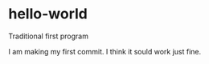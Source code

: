 # hello-world
Traditional first program

I am making my first commit. 
I think it sould work just fine.

